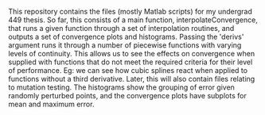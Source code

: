 This repository contains the files (mostly Matlab scripts) for my undergrad 449 thesis.
So far, this consists of a main function, interpolateConvergence, that runs a given function
through a set of interpolation routines, and outputs a set of convergence plots and histograms.
Passing the 'derivs' argument runs it through a number of piecewise functions with varying
levels of continuity. This allows us to see the effects on convergence when supplied with 
functions that do not meet the required criteria for their level of performance.
Eg: we can see how cubic splines react when applied to functions without a third derivative.
Later, this will also contain files relating to mutation testing.
The histograms show the grouping of error given randomly perturbed points, and the convergence 
plots have subplots for mean and maximum error.